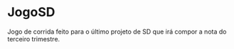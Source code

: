 # JogoSD
Jogo de corrida feito para o último projeto de SD que irá compor a nota do terceiro trimestre.
